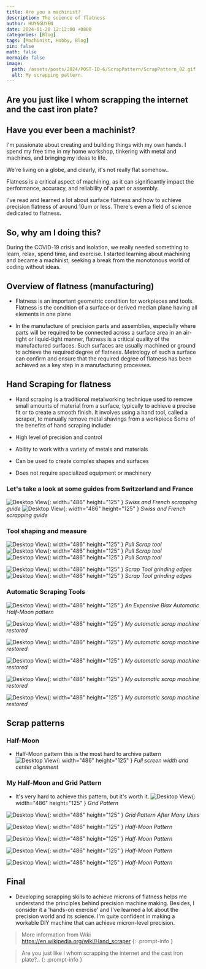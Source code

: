 ```yaml
---
title: Are you a machinist?
description: The science of flatness
author: HUYNGUYEN	
date: 2024-01-20 12:12:00 +0800
categories: [Blog]
tags: [Machinist, Hobby, Blog]
pin: false
math: false
mermaid: false
image:
  path: /assets/posts/2024/POST-ID-6/ScrapPattern/ScrapPattern_02.gif
  alt: My scrapping pattern.
---
```

## Are you just like I whom scrapping the internet and the cast iron plate?
<!-- POST-ID-6 -->
## Have you ever been a machinist?
I'm passionate about creating and building things with my own hands. I spend my free time in my home workshop, tinkering with metal and machines, and bringing my ideas to life.

We're living on a globe, and clearly, it's not really flat somehow..

Flatness is a critical aspect of machining, as it can significantly impact the performance, accuracy, and reliability of a part or assembly.

I've read and learned a lot about surface flatness and how to achieve precision flatness of around 10um or less. There's even a field of science dedicated to flatness.

## So, why am I doing this?
During the COVID-19 crisis and isolation, we really needed something to learn, relax, spend time, and exercise. I started learning about machining and became a machinist, seeking a break from the monotonous world of coding without ideas.


## Overview of flatness (manufacturing)
- Flatness is an important geometric condition for workpieces and tools. Flatness is the condition of a surface or derived median plane having all elements in one plane

- In the manufacture of precision parts and assemblies, especially where parts will be required to be connected across a surface area in an air-tight or liquid-tight manner, flatness is a critical quality of the manufactured surfaces. Such surfaces are usually machined or ground to achieve the required degree of flatness. Metrology of such a surface can confirm and ensure that the required degree of flatness has been achieved as a key step in a manufacturing processes.

## Hand Scraping for flatness
- Hand scraping is a traditional metalworking technique used to remove small amounts of material from a surface, typically to achieve a precise fit or to create a smooth finish. It involves using a hand tool, called a scraper, to manually remove metal shavings from a workpiece
Some of the benefits of hand scraping include:

- High level of precision and control
- Ability to work with a variety of metals and materials
- Can be used to create complex shapes and surfaces
- Does not require specialized equipment or machinery

### Let's take a look at some guides from Switzerland and France
![Desktop View](/assets/posts/2024/POST-ID-6/ScrapDocuments/Swiss_French_Scraping.jpg){: width="486" height="125" }
_Swiss and French scrapping guide_
![Desktop View](/assets/posts/2024/POST-ID-6/ScrapDocuments/Swiss_French_Scraping_2.jpg){: width="486" height="125" }
_Swiss and French scrapping guide_

### Tool shaping and measure

![Desktop View](/assets/posts/2024/POST-ID-6/ScrapTools/ScrapTools_01.JPG){: width="486" height="125" }
_Pull Scrap tool_
![Desktop View](/assets/posts/2024/POST-ID-6/ScrapTools/ScrapTools_02.JPG){: width="486" height="125" }
_Pull Scrap tool_
![Desktop View](/assets/posts/2024/POST-ID-6/ScrapTools/ScrapTools_05.JPG){: width="486" height="125" }
_Pull Scrap tool_

![Desktop View](/assets/posts/2024/POST-ID-6/ScrapTools/ScrapTools_04.JPG){: width="486" height="125" }
_Scrap Tool grinding edges_
![Desktop View](/assets/posts/2024/POST-ID-6/ScrapTools/ScrapTools_06.JPG){: width="486" height="125" }
_Scrap Tool grinding edges_


### Automatic Scraping Tools
![Desktop View](/assets/posts/2024/POST-ID-6/ScrapMachine/ScrapTools_06.JPG){: width="486" height="125" }
_An Expensive Biax Automatic Half-Moon pattern_

![Desktop View](/assets/posts/2024/POST-ID-6/ScrapMachine/ScrapTools_01.JPG){: width="486" height="125" }
_My automatic scrap machine restored_

![Desktop View](/assets/posts/2024/POST-ID-6/ScrapMachine/ScrapTools_02.jpeg){: width="486" height="125" }
_My automatic scrap machine restored_

![Desktop View](/assets/posts/2024/POST-ID-6/ScrapMachine/ScrapTools_03.jpeg){: width="486" height="125" }
_My automatic scrap machine restored_

![Desktop View](/assets/posts/2024/POST-ID-6/ScrapMachine/ScrapTools_04.jpeg){: width="486" height="125" }
_My automatic scrap machine restored_

![Desktop View](/assets/posts/2024/POST-ID-6/ScrapMachine/ScrapTools_05.jpeg){: width="486" height="125" }
_My automatic scrap machine restored_

## Scrap patterns

### Half-Moon
- Half-Moon pattern this is the most hard to archive pattern
![Desktop View](/assets/posts/2024/POST-ID-6/surface_scrapping.jpeg){: width="486" height="125" }
_Full screen width and center alignment_

### My Half-Moon and Grid Pattern

- It's very hard to achieve this pattern, but it's worth it.
![Desktop View](/assets/posts/2024/POST-ID-6/ScrapPattern/ScrapPattern_02.jpg){: width="486" height="125" }
_Grid Pattern_

![Desktop View](/assets/posts/2024/POST-ID-6/ScrapPattern/ScrapPattern_03.jpeg){: width="486" height="125" }
_Grid Pattern After Many Uses_

![Desktop View](/assets/posts/2024/POST-ID-6/ScrapPattern/ScrapPattern_01.jpeg){: width="486" height="125" }
_Half-Moon Pattern_

![Desktop View](/assets/posts/2024/POST-ID-6/ScrapPattern/ScrapPattern_04.jpeg){: width="486" height="125" }
_Half-Moon Pattern_

![Desktop View](/assets/posts/2024/POST-ID-6/ScrapPattern/ScrapPattern_01.gif){: width="486" height="125" }
_Half-Moon Pattern_

![Desktop View](/assets/posts/2024/POST-ID-6/ScrapPattern/ScrapPattern_02.gif){: width="486" height="125" }
_Half-Moon Pattern_


## Final 
- Developing scrapping skills to achieve microns of flatness helps me understand the principles behind precision machine making. Besides, I consider it a 'hands-on exercise' and I've learned a lot about the precision world and its science. I'm quite confident in making a workable DIY machine that can achieve micron-level precision.


> More information from Wiki <https://en.wikipedia.org/wiki/Hand_scraper>
{: .prompt-info }

> Are you just like I whom scrapping the internet and the cast iron plate?..
{: .prompt-info }